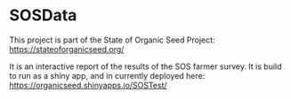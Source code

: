 # SOSData

This project is part of the State of Organic Seed Project: https://stateoforganicseed.org/

It is an interactive report of the results of the SOS farmer survey. It is build to run as a shiny app, and in currently deployed here: https://organicseed.shinyapps.io/SOSTest/
